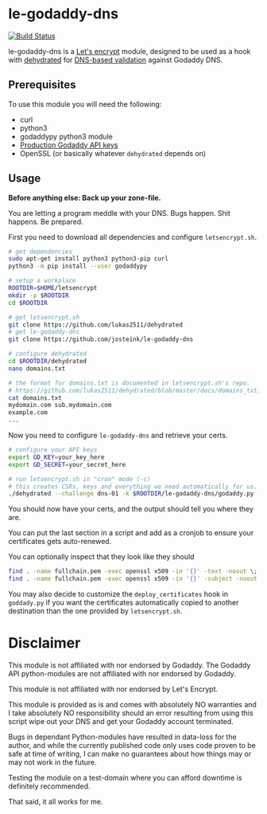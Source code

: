 
# le-godaddy-dns

[![Build Status](https://travis-ci.org/josteink/le-godaddy-dns.svg?branch=master)](https://travis-ci.org/josteink/le-godaddy-dns)

le-godaddy-dns is a [Let's encrypt](https://letsencrypt.org/) module,
designed to be used as a hook with
[dehydrated](https://github.com/lukas2511/dehydrated) for
[DNS-based validation](https://github.com/lukas2511/dehydrated/blob/master/docs/dns-verification.md)
against Godaddy DNS.

## Prerequisites

To use this module you will need the following:

* curl
* python3
* godaddypy python3 module
* [Production Godaddy API keys](https://developer.godaddy.com/keys/)
* OpenSSL (or basically whatever `dehydrated` depends on)

## Usage

**Before anything else: Back up your zone-file.**

You are letting a program meddle with your DNS. Bugs happen. Shit
happens. Be prepared.

First you need to download all dependencies and configure `letsencrypt.sh`.

````bash
# get dependencies
sudo apt-get install python3 python3-pip curl
python3 -m pip install --user godaddypy

# setup a workplace
ROOTDIR=$HOME/letsencrypt
mkdir -p $ROOTDIR
cd $ROOTDIR

# get letsencrypt.sh
git clone https://github.com/lukas2511/dehydrated
# get le-godaddy-dns
git clone https://github.com/josteink/le-godaddy-dns

# configure dehydrated
cd $ROOTDIR/dehydrated
nano domains.txt

# the format for domains.txt is documented in letsencrypt.sh's repo.
# https://github.com/lukas2511/dehydrated/blob/master/docs/domains_txt.md
cat domains.txt
mydomain.com sub.mydomain.com
example.com
...
````

Now you need to configure `le-godaddy-dns` and retrieve your certs.

````bash
# configure your API keys
export GD_KEY=your_key_here
export GD_SECRET=your_secret_here

# run letsencrypt.sh in "cron" mode (-c)
# this creates CSRs, keys and everything we need automatically for us.
./dehydrated --challenge dns-01 -k $ROOTDIR/le-godaddy-dns/godaddy.py -c

````

You should now have your certs, and the output should tell you where
they are.

You can put the last section in a script and add as a cronjob to
ensure your certificates gets auto-renewed.

You can optionally inspect that they look like they should

````bash
find . -name fullchain.pem -exec openssl x509 -in '{}' -text -noout \;
find . -name fullchain.pem -exec openssl x509 -in '{}' -subject -noout \;
````

You may also decide to customize the `deploy_certificates` hook in
`goddady.py` if you want the certificates automatically copied
to another destination than the one provided by `letsencrypt.sh`.

# Disclaimer

This module is not affiliated with nor endorsed by Godaddy. The
Godaddy API python-modules are not affiliated with nor endorsed by
Godaddy.

This module is not affiliated with nor endorsed by Let's Encrypt.

This module is provided as is and comes with absolutely NO warranties
and I take absolutely NO responsibility should an error resulting from
using this script wipe out your DNS and get your Godaddy account
terminated.

Bugs in dependant Python-modules have resulted in data-loss for the
author, and while the currently published code only uses code proven
to be safe at time of writing, I can make no guarantees about how
things may or may not work in the future.

Testing the module on a test-domain where you can afford downtime is
definitely recommended.

That said, it all works for me.
